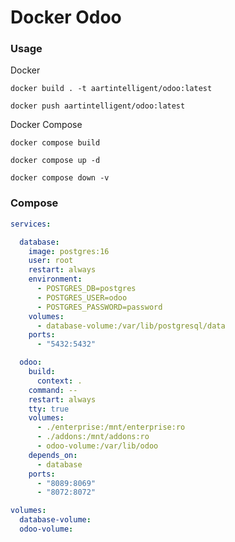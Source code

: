 Docker Odoo
=============

### Usage

Docker

```shell
docker build . -t aartintelligent/odoo:latest
```

```shell
docker push aartintelligent/odoo:latest
```

Docker Compose

```shell
docker compose build
```

```shell
docker compose up -d
```

```shell
docker compose down -v
```

### Compose

```yaml
services:

  database:
    image: postgres:16
    user: root
    restart: always
    environment:
      - POSTGRES_DB=postgres
      - POSTGRES_USER=odoo
      - POSTGRES_PASSWORD=password
    volumes:
      - database-volume:/var/lib/postgresql/data
    ports:
      - "5432:5432"

  odoo:
    build:
      context: .
    command: --
    restart: always
    tty: true
    volumes:
      - ./enterprise:/mnt/enterprise:ro
      - ./addons:/mnt/addons:ro
      - odoo-volume:/var/lib/odoo
    depends_on:
      - database
    ports:
      - "8089:8069"
      - "8072:8072"

volumes:
  database-volume:
  odoo-volume:
```